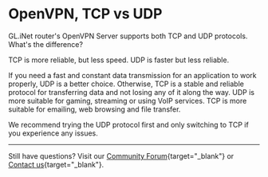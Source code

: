 # OpenVPN, TCP vs UDP

GL.iNet router's OpenVPN Server supports both TCP and UDP protocols. What's the difference?

TCP is more reliable, but less speed. UDP is faster but less reliable.

If you need a fast and constant data transmission for an application to work properly, UDP is a better choice. Otherwise, TCP is a stable and reliable protocol for transferring data and not losing any of it along the way. UDP is more suitable for gaming, streaming or using VoIP services. TCP is more suitable for emailing, web browsing and file transfer.

We recommend trying the UDP protocol first and only switching to TCP if you experience any issues.

---

Still have questions? Visit our [Community Forum](https://forum.gl-inet.com){target="_blank"} or [Contact us](https://www.gl-inet.com/contacts/){target="_blank"}.
